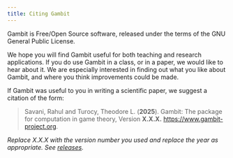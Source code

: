```yaml
---
title: Citing Gambit
---
```


Gambit is Free/Open Source software, released under the terms of the GNU General Public License.

We hope you will find Gambit useful for both teaching and research applications.
If you do use Gambit in a class, or in a paper, we would like to hear about it.
We are especially interested in finding out what you like about Gambit,
and where you think improvements could be made.

If Gambit was useful to you in writing a scientific paper, we suggest a citation of the form:

>  Savani, Rahul and Turocy, Theodore L. (**2025**). Gambit: The package for computation in game theory, Version **X.X.X.** https://www.gambit-project.org.

*Replace X.X.X with the version number you used and replace the year as appropriate. See [releases](https://github.com/gambitproject/gambit/releases).* 

